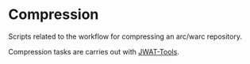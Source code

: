 # Compression

Scripts related to the workflow for compressing an arc/warc repository. 

Compression tasks are carries out with [JWAT-Tools](https://sbforge.org/display/JWAT/JWAT).  